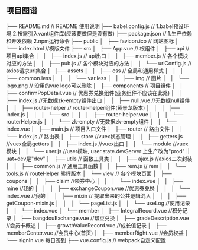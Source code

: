 ## 项目图谱

├── README.md // README 使用说明
├── babel.config.js // 1.babel预设环境 2.按需引入vant组件库(应该要做但是没有做)
├── package.json // 1.生产依赖和开发依赖 2.npm运行命令
├── public
│   ├── favicon.ico // 网站图标
│   └── index.html //模版文件
├── src
│   ├── App.vue // 根组件
│   ├── api // 项目api集合
│   │   ├── index.js // api出口
│   │   ├── member.js // 各个模块对应的方法
│   │   ├── pub.js // 各个模块对应的方法
│   │   └── urlConfig.js // axios请求url集合
│   ├── assets
│   │   ├── css // 全局和通用样式
│   │   │   ├── common.less
│   │   │   └── var.less
│   │   ├── img // 图片
│   │   └── logo.png // 没用的vue logo可以删除
│   ├── components // 项目组件
│   │   ├── confirmPopDetail.vue // 优惠券兑换组件(业务组件不应该在此处)
│   │   ├── index.js //无数据zk-empty组件出口
│   │   ├── null.vue //无数据null组件
│   │   ├── router-helper // router-helper组件(黄景龙版本)
│   │   │   ├── index.js
│   │   │   └── src
│   │   │       ├── router-helper.vue
│   │   │       └── routerHelper.js
│   │   └── zk-empty //无数据zk-empty组件
│   │       └── index.vue
│   ├── main.js // 项目入口文件
│   ├── router // 路由文件
│   │   └── index.js // 路由表
│   ├── store //vuex状态管理
│   │   ├── getters.js //vuex全局getters
│   │   ├── index.js //vuex出口
│   │   └── module //vuex模块
│   │       └── user.js //user模块, user.state.devServer 上生产改为"prod" || uat+dev是"dev"
│   ├── utils // 函数工具类
│   │   ├── ajax.js //axios二次封装
│   │   ├── common.js // 通用工具函数
│   │   ├── rem.js // rem
│   │   └── tools.js // routeHelper 熊辉版本
│   └── view // 各个模块页面
│       ├── coupons
│       │   ├── claim //领券中心
│       │   │   └── index.vue
│       │   ├── mine //我的
│       │   │   ├── exchangeCoupon.vue //优惠券兑换
│       │   │   └── index.vue //我的
│       │   ├── mixin // 提取出来的公共逻辑混入
│       │   │   ├── getCoupon-mixin.js
│       │   │   └── pageList.js
│       │   └── useLog //使用记录
│       │       └── index.vue
│       └── member
│           ├── IntegralRecord.vue //积分记录
│           ├── bangdouExchange.vue //帮豆兑换
│           ├── gradeDescription.vue //会员卡概述
│           ├── growthValueRecord.vue //成长值记录
│           ├── memberCenter.vue //会员中心(首页)
│           ├── memberRight.vue //会员权益
│           └── signIn.vue 每日签到
├── vue.config.js // webpack自定义配置
